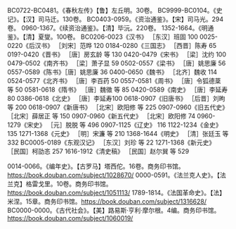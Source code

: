BC0722-BC0481。《春秋左传》【鲁】左丘明。30卷。
BC9999-BC0104。《史记》。【汉】司马迁。130卷。
BC0403-0959。《资治通鉴》。【宋】司马光。294卷。
0960-1367。《续资治通鉴》。【清】毕沅。220卷。
1352-1664。《明通鉴》。【清】夏燮。100卷。
BC0206-0023《汉书》	［东汉］班固	100
0025-0220《后汉书》	［刘宋］范晔	120
0184-0280《三国志》	［西晋］陈寿	65
019?-0420《晋书》	［唐］房玄龄 等	130
0420-0479《宋书》	［梁］沈约	100
0479-0502《南齐书》	［梁］萧子显	59
0502-0557《梁书》	［唐］姚思廉	56
0557-0589《陈书》［唐］姚思廉	36
0400-0650《魏书》	［北齐］魏收	114
0524-0577《北齐书》	［唐］李百药	50
0557-0581《周书》	［唐］令狐德棻 等	50
0581-0618《隋书》	［唐］魏徵 等	85
0420-0589《南史》	［唐］李延寿	80
0386-0618《北史》	［唐］李延寿100
0618-0907《旧唐书》	［后晋］刘昫 等	200
0618-0907《新唐书》	［北宋］欧阳修 等	225
0907-0960《旧五代史》	［北宋］薛居正 等	150
0907-0960《新五代史》	［北宋］欧阳修	74
0960-1279《宋史》	［元］脱脱 等	496
0907-1125《辽史》	116
1122-1234《金史》	135
1271-1368《元史》	［明］宋濂 等	210
1368-1644《明史》	［清］张廷玉 等	332
BC0005-0189《东观汉记》	［东汉］刘珍 等	22
1271-1368《新元史》	［民国］柯劭忞	257
1616-1912《清史稿》	［民国］赵尔巽 等	529

0014-0066。《编年史》。【古罗马】塔西佗。16卷。商务印书馆。https://book.douban.com/subject/1028670/
0000-0591。《法兰克人史》。【法兰克】格雷戈里。10卷。商务印书馆。https://book.douban.com/subject/1051113/
1789-1814。《法国革命史》。【法】米涅。15章。商务印书馆。https://book.douban.com/subject/1316628/
BC0000-0000。《古代社会》。【美】路易斯·亨利·摩尔根。4编。商务印书馆。https://book.douban.com/subject/1060019/
